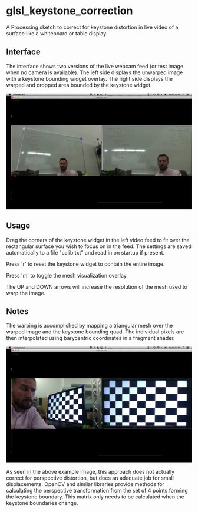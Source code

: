 glsl_keystone_correction
========================

A Processing sketch to correct for keystone distortion in live video of a surface like a whiteboard or table display.

## Interface ##

The interface shows two versions of the live webcam feed (or test image when no camera is available). The left side displays the unwarped image with a keystone bounding widget overlay. The right side displays the warped and cropped area bounded by the keystone widget.
  
![example of whiteboard camera feed being warped](docs/whiteboard_morph.png "Live whiteboard keystone correction")

## Usage ##

Drag the corners of the keystone widget in the left video feed to fit over the rectangular surface you wish to focus on in the feed. The settings are saved automatically to a file "calib.txt" and read in on startup if present.

Press 'r' to reset the keystone widget to contain the entire image.

Press 'm' to toggle the mesh visualization overlay.

The UP and DOWN arrows will increase the resolution of the mesh used to warp the image.

## Notes ##

The warping is accomplished by mapping a triangular mesh over the warped image and the keystone bounding quad. The individual pixels are then interpolated using barycentric coordinates in a fragment shader.
  
![checkered warp](docs/grid_morph_checkers.png "Lack of perspective correction")
  
As seen in the above example image, this approach does not actually correct for perspective distortion, but does an adequate job for small displacements. OpenCV and similar libraries provide methods for calculating the perspective transformation from the set of 4 points forming the keystone boundary. This matrix only needs to be calculated when the keystone boundaries change.
